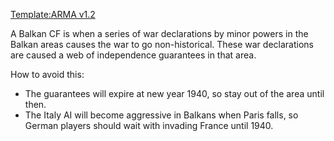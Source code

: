 [Template:ARMA
v1.2](/wiki/index.php?title=Template:ARMA_v1.2&action=edit&redlink=1 "Template:ARMA v1.2 (page does not exist)")

A Balkan CF is when a series of war declarations by minor powers in the
Balkan areas causes the war to go non-historical. These war declarations
are caused a web of independence guarantees in that area.

How to avoid this:

-   The guarantees will expire at new year 1940, so stay out of the area
    until then.
-   The Italy AI will become aggressive in Balkans when Paris falls, so
    German players should wait with invading France until 1940.
